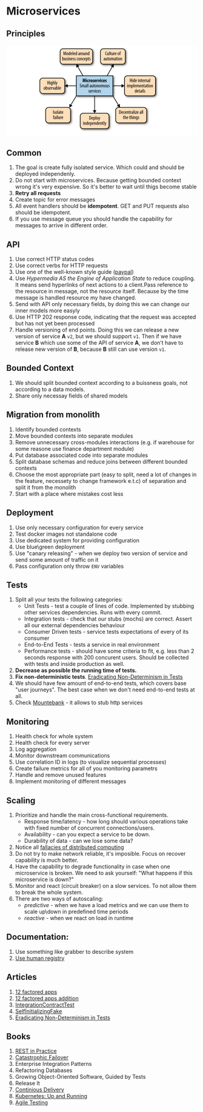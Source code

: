 # Microservices

## Principles
![Microservices principles](../images/microservices.png)

## Common
1. The goal is create fully isolated service. Which could and should be deployed independenly.
1. Do not start with microservices. Because getting bounded context wrong it's very expensive. So it's better to wait until thigs become stable
1. **Retry all requests**
1. Create topic for error messages
1. All event handlers should be **idempotent**. GET and PUT requests also should be idempotent.
1. If you use message queue you should handle the capability for messages to arrive in different order.

## API
1. Use correct HTTP status codes
1. Use correct verbs for HTTP requests
1. Use one of the well-known style guide ([paypal](https://github.com/paypal/api-standards/blob/master/api-style-guide.md))
1. Use _Hypermedia AS the Engine of Application State_ to reduce coupling. It means send hyperlinks of next actions to a client.Pass reference to the resource in message, not the resource itself. Because by the time message is handled resource my have changed.
1. Send with API only necessary fields, by doing this we can change our inner models more easyly
1. Use HTTP 202 response code, indicating that the request was accepted but has not yet been processed
1. Handle versioning of end points. Doing this we can release a new version of service **A** `v2`, but we should support `v1`. Then if we have service **B** which use some of the API of service **A**, we don’t have to release new version of **B**, because **B** still can use version `v1`.

## Bounded Context
1. We should split bounded context according to a buissness goals, not according to a data models.
1. Share only necessay fields of shared models

## Migration from monolith
1. Identify bounded contexts
1. Move bounded contexts into separate modules
1. Remove unnecessary cross-modules interactions (e.g. if warehouse for some reasone use finance department module)
1. Put database associated code into separate modules
1. Split database schemas and reduce joins between different bounded contexts
1. Choose the most appropriate part (easy to split, need a lot of changes in the feature, necessety to change framework e.t.c) of separation and split it from the monolith
1. Start with a place where mistakes cost less

## Deployment
1. Use only necessary configuration for every service
1. Test docker images not standalone code
1. Use dedicated system for providing configuration
1. Use blue\green deployment
1. Use "canary releasing" - when we deploy two version of service and send some amount of traffic on it
1. Pass configuration only throw `ENV` variables

## Tests
1. Split all your tests the following categories:
    * Unit Tests - test a couple of lines of code. Implemented by stubbing other services dependencies. Runs with every commit.
    * Integration tests - check that our stubs (mochs) are correct. Assert all our external dependencies behaviour
    * Consumer Driven tests - service tests expectations of every of its consumer
    * End-to-End Tests - tests a service in real environment
    * Performance tests - should have some criteria to fit, e.g. less than 2 seconds response with 200 concurent users. Should be collected with tests and inside production as well.
1. **Decrease as possible the running time of tests.**
1. **Fix non-deterministic tests**. [Eradicating Non-Determinism in Tests](https://martinfowler.com/articles/nonDeterminism.html)
1. We should have few amount of end-to-end tests, which covers base "user journeys". The best case when we don't need end-to-end tests at all.
1. Check [Mountebank](http://www.mbtest.org/) - it allows to stub http services

## Monitoring
1. Health check for whole system
1. Health check for every server
1. Log aggregation
1. Monitor downstream communications
1. Use correlation ID in logs (to visualize sequential processes)
1. Create failure metrics for all of you monitoring parametrs
1. Handle and remove unused features
1. Implement monitoring of different messages

## Scaling
1. Prioritize and handle the main cross-functional requirements.
    * Response time/latency - how long should various operations take with fixed number of concurrent connections/users.
    * Availability - can you expect a service to be down.
    * Durability of data - can we lose some data?
1. Notice all [fallacies of distributed computing](https://en.wikipedia.org/wiki/Fallacies_of_distributed_computing)
1. Do not try to make network reliable, it's imposible. Focus on recover capability is much better.
1. Have the capability to degrade functionality in case when one microservice is broken. We need to ask yourself: "What happens if this microservice is down?"
1. Monitor and react (circuit breaker) on a slow services. To not allow them to break the whole system.
1. There are two ways of autoscaling:
    * _predictive_ - when we have a load metrics and we can use them to scale up\down in predefined time periods
    * _reactive_ - when we react on load in runtime

## Documentation:
1. Use something like grabber to describe system
1. [Use human registry](https://martinfowler.com/bliki/HumaneRegistry.html)

## Articles
1. [12 factored apps](https://12factor.net/)
1. [12 factored apps addition](https://medium.com/@kelseyhightower/12-fractured-apps-1080c73d481c)
1. [IntegrationContractTest](https://martinfowler.com/bliki/IntegrationContractTest.html)
1. [SelfInitializingFake](https://martinfowler.com/bliki/SelfInitializingFake.html)
1. [Eradicating Non-Determinism in Tests](https://martinfowler.com/articles/nonDeterminism.html)

## Books
1. [REST in Practice](http://shop.oreilly.com/product/9780596805838.do)
1. [Catastrophic Failover](https://martinfowler.com/bliki/CatastrophicFailover.html)
1. Enterprise Integration Patterns
1. Refactoring Databases
1. Growing Object-Oriented Software, Guided by Tests
1. Release It
1. [Continious Delivery](https://www.amazon.com/Continuous-Delivery-Deployment-Automation-Addison-Wesley/dp/0321601912)
1. [Kubernetes: Up and Running](http://shop.oreilly.com/product/0636920043874.do)
1. [Agile Testing](https://www.amazon.com/Agile-Testing-Practical-Guide-Testers/dp/0321534468)